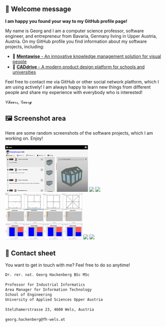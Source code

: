 ## 👋 Welcome message

**I am happy you found your way to my GitHub profile page!**

My name is Georg and I am a computer science professor, software engineer, and entrepreneur from Bavaria, Germany living in Upper Austria, Austria. On my GitHub profile you find information about my software projects, including:

* 🚀 [**Mentawise** - An innovative knowledge management solution for visual people](https://mentawise.com)
* 🚀 [**CADdrive** - A modern product design platform for schools and universities](https://caddrive.org)

Feel free to contact me via GitHub or other social network platform, which I am using actively! I am always happy to learn new things from different people and share my experience with everybody who is interested!

𝒞𝒽𝓮𝓮𝓇𝓈, 𝒢𝓮𝓸𝓇𝓰

## 🖼️ Screenshot area

Here are some random screenshots of the software projects, which I am working on. Enjoy!

<img src="https://github.com/ghackenberg/caddrive/raw/master/screenshots/versions.png" height="150"/> <img src="https://github.com/ghackenberg/salabim-grid-plant-3D/raw/main/screenshots/salabim.png" height="150"/> <img src="https://github.com/ghackenberg/salabim-robo-plant-2D/raw/main/screenshots/model_a.png" height="150"/> <img src="https://github.com/ghackenberg/transport-ide/raw/master/screenshots/infrastructure-comparison.png" height="150"/> <img src="https://github.com/ghackenberg/paintwall/raw/master/screenshots/tablet/10-inch/browse.png" height="150"/> <img src="https://github.com/ghackenberg/csharp-maui-aspnet-sample/raw/main/Screenshots/CustomApp-User.png" height="150"/>

## 📝 Contact sheet

You want to get in touch with me? Feel free to do so anytime!

```
Dr. rer. nat. Georg Hackenberg BSc MSc

Professor for Industrial Informatics
Area Manager for Information Technology
School of Engineering
University of Applied Sciences Upper Austria

Stelzhamerstrasse 23, 4600 Wels, Austria

georg.hackenberg@fh-wels.at
```
